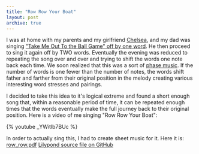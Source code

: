 ```yaml
---
title: "Row Row Your Boat"
layout: post
archive: true
---
```


I was at home with my parents and my girlfriend <a href="http://www.chelseahollow.com">Chelsea</a>, and my dad was singing <a href="http://blog.classicalcode.com/?p=330">"Take Me Out To the Ball Game" off by one word</a>. He then proceed to sing it again off by TWO words. Eventually the evening was reduced to repeating the song over and over and trying to shift the words one note back each time. We soon realized that this was a sort of <a href="http://en.wikipedia.org/wiki/Phasing">phase music</a>. If the number of words is one fewer than the number of notes, the words shift father and farther from their original position in the melody creating various interesting word stresses and pairings.

I decided to take this idea to it's logical extreme and found a short enough song that, within a reasonable period of time, it can be repeated enough times that the words eventually make the full journey back to their original position. Here is a video of me singing "Row Row Your Boat":

{% youtube _YWitlb7BUc %}

In order to actually sing this, I had to create sheet music for it.
Here it is: <a href="http://jordaneldredge.com/uploads/2009/03/row_row.pdf">row_row.pdf</a>
<a href="https://github.com/captbaritone/eldredge-our_love_will_last_as_long">Lilypond source file on GitHub</a>
